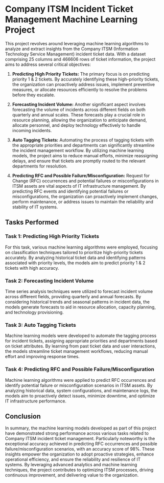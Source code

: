 # Company ITSM Incident Ticket Management Machine Learning Project

This project revolves around leveraging machine learning algorithms to analyze and extract insights from the Company ITSM (Information Technology Service Management) incident ticket data. With a dataset comprising 25 columns and 466606 rows of ticket information, the project aims to address several critical objectives:

1. **Predicting High Priority Tickets:** The primary focus is on predicting priority 1 & 2 tickets. By accurately identifying these high-priority tickets, the organization can proactively address issues, implement preventive measures, or allocate resources efficiently to resolve the problems before they escalate.

2. **Forecasting Incident Volume:** Another significant aspect involves forecasting the volume of incidents across different fields on both quarterly and annual scales. These forecasts play a crucial role in resource planning, allowing the organization to anticipate demand, allocate personnel, and deploy technology effectively to handle incoming incidents.

3. **Auto Tagging Tickets:** Automating the process of tagging tickets with the appropriate priorities and departments can significantly streamline the incident management workflow. By utilizing machine learning models, the project aims to reduce manual efforts, minimize reassigning delays, and ensure that tickets are promptly routed to the relevant departments for resolution.

4. **Predicting RFC and Possible Failure/Misconfiguration:** Request for Change (RFC) occurrences and potential failures or misconfigurations in ITSM assets are vital aspects of IT infrastructure management. By predicting RFC events and identifying potential failures or misconfigurations, the organization can proactively implement changes, perform maintenance, or address issues to maintain the reliability and stability of IT systems.

## Tasks Performed

### Task 1: Predicting High Priority Tickets
For this task, various machine learning algorithms were employed, focusing on classification techniques tailored to prioritize high-priority tickets accurately. By analyzing historical ticket data and identifying patterns associated with priority levels, the models aim to predict priority 1 & 2 tickets with high accuracy.

### Task 2: Forecasting Incident Volume
Time series analysis techniques were utilized to forecast incident volume across different fields, providing quarterly and annual forecasts. By considering historical trends and seasonal patterns in incident data, the models generate forecasts to aid in resource allocation, capacity planning, and technology provisioning.

### Task 3: Auto Tagging Tickets
Machine learning models were developed to automate the tagging process for incident tickets, assigning appropriate priorities and departments based on ticket attributes. By learning from past ticket data and user interactions, the models streamline ticket management workflows, reducing manual effort and improving response times.

### Task 4: Predicting RFC and Possible Failure/Misconfiguration
Machine learning algorithms were applied to predict RFC occurrences and identify potential failure or misconfiguration scenarios in ITSM assets. By analyzing historical data, system configurations, and maintenance logs, the models aim to proactively detect issues, minimize downtime, and optimize IT infrastructure performance.

## Conclusion
In summary, the machine learning models developed as part of this project have demonstrated strong performance across various tasks related to Company ITSM incident ticket management. Particularly noteworthy is the exceptional accuracy achieved in predicting RFC occurrences and possible failure/misconfiguration scenarios, with an accuracy score of 98%. These insights empower the organization to adopt proactive strategies, enhance operational efficiency, and ensure the reliability and resilience of IT systems. By leveraging advanced analytics and machine learning techniques, the project contributes to optimizing ITSM processes, driving continuous improvement, and delivering value to the organization.
